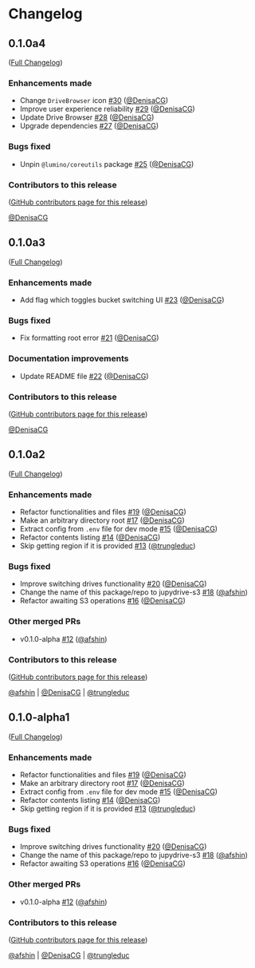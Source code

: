 # Changelog

<!-- <START NEW CHANGELOG ENTRY> -->

## 0.1.0a4

([Full Changelog](https://github.com/QuantStack/jupydrive-s3/compare/f14bef6badc6b3b9165bd7b74fe175317a01d8b1...a3e36001f789636258a39347e98e1d993f60aece))

### Enhancements made

- Change `DriveBrowser` icon [#30](https://github.com/QuantStack/jupydrive-s3/pull/30) ([@DenisaCG](https://github.com/DenisaCG))
- Improve user experience reliability [#29](https://github.com/QuantStack/jupydrive-s3/pull/29) ([@DenisaCG](https://github.com/DenisaCG))
- Update Drive Browser [#28](https://github.com/QuantStack/jupydrive-s3/pull/28) ([@DenisaCG](https://github.com/DenisaCG))
- Upgrade dependencies [#27](https://github.com/QuantStack/jupydrive-s3/pull/27) ([@DenisaCG](https://github.com/DenisaCG))

### Bugs fixed

- Unpin `@lumino/coreutils` package [#25](https://github.com/QuantStack/jupydrive-s3/pull/25) ([@DenisaCG](https://github.com/DenisaCG))

### Contributors to this release

([GitHub contributors page for this release](https://github.com/QuantStack/jupydrive-s3/graphs/contributors?from=2024-08-02&to=2024-10-23&type=c))

[@DenisaCG](https://github.com/search?q=repo%3AQuantStack%2Fjupydrive-s3+involves%3ADenisaCG+updated%3A2024-08-02..2024-10-23&type=Issues)

<!-- <END NEW CHANGELOG ENTRY> -->

## 0.1.0a3

([Full Changelog](https://github.com/QuantStack/jupydrive-s3/compare/1183afc...98aec3dfa539442e8c6dd1451c0d0fd94fa2d98d))

### Enhancements made

- Add flag which toggles bucket switching UI [#23](https://github.com/QuantStack/jupydrive-s3/pull/23) ([@DenisaCG](https://github.com/DenisaCG))

### Bugs fixed

- Fix formatting root error [#21](https://github.com/QuantStack/jupydrive-s3/pull/21) ([@DenisaCG](https://github.com/DenisaCG))

### Documentation improvements

- Update README file [#22](https://github.com/QuantStack/jupydrive-s3/pull/22) ([@DenisaCG](https://github.com/DenisaCG))

### Contributors to this release

([GitHub contributors page for this release](https://github.com/QuantStack/jupydrive-s3/graphs/contributors?from=2024-07-05&to=2024-07-09&type=c))

[@DenisaCG](https://github.com/search?q=repo%3AQuantStack%2Fjupydrive-s3+involves%3ADenisaCG+updated%3A2024-07-05..2024-07-09&type=Issues)

## 0.1.0a2

([Full Changelog](https://github.com/QuantStack/jupydrive-s3/compare/558f874...855034fae68961937a85ed29c81097c8ab51914a))

### Enhancements made

- Refactor functionalities and files [#19](https://github.com/QuantStack/jupydrive-s3/pull/19) ([@DenisaCG](https://github.com/DenisaCG))
- Make an arbitrary directory root [#17](https://github.com/QuantStack/jupydrive-s3/pull/17) ([@DenisaCG](https://github.com/DenisaCG))
- Extract config from `.env` file for dev mode [#15](https://github.com/QuantStack/jupydrive-s3/pull/15) ([@DenisaCG](https://github.com/DenisaCG))
- Refactor contents listing [#14](https://github.com/QuantStack/jupydrive-s3/pull/14) ([@DenisaCG](https://github.com/DenisaCG))
- Skip getting region if it is provided [#13](https://github.com/QuantStack/jupydrive-s3/pull/13) ([@trungleduc](https://github.com/trungleduc))

### Bugs fixed

- Improve switching drives functionality [#20](https://github.com/QuantStack/jupydrive-s3/pull/20) ([@DenisaCG](https://github.com/DenisaCG))
- Change the name of this package/repo to jupydrive-s3 [#18](https://github.com/QuantStack/jupydrive-s3/pull/18) ([@afshin](https://github.com/afshin))
- Refactor awaiting S3 operations [#16](https://github.com/QuantStack/jupydrive-s3/pull/16) ([@DenisaCG](https://github.com/DenisaCG))

### Other merged PRs

- v0.1.0-alpha [#12](https://github.com/QuantStack/jupydrive-s3/pull/12) ([@afshin](https://github.com/afshin))

### Contributors to this release

([GitHub contributors page for this release](https://github.com/QuantStack/jupydrive-s3/graphs/contributors?from=2024-05-21&to=2024-06-25&type=c))

[@afshin](https://github.com/search?q=repo%3AQuantStack%2Fjupydrive-s3+involves%3Aafshin+updated%3A2024-05-21..2024-06-25&type=Issues) | [@DenisaCG](https://github.com/search?q=repo%3AQuantStack%2Fjupydrive-s3+involves%3ADenisaCG+updated%3A2024-05-21..2024-06-25&type=Issues) | [@trungleduc](https://github.com/search?q=repo%3AQuantStack%2Fjupydrive-s3+involves%3Atrungleduc+updated%3A2024-05-21..2024-06-25&type=Issues)

## 0.1.0-alpha1

([Full Changelog](https://github.com/QuantStack/jupydrive-s3/compare/558f874...855034fae68961937a85ed29c81097c8ab51914a))

### Enhancements made

- Refactor functionalities and files [#19](https://github.com/QuantStack/jupydrive-s3/pull/19) ([@DenisaCG](https://github.com/DenisaCG))
- Make an arbitrary directory root [#17](https://github.com/QuantStack/jupydrive-s3/pull/17) ([@DenisaCG](https://github.com/DenisaCG))
- Extract config from `.env` file for dev mode [#15](https://github.com/QuantStack/jupydrive-s3/pull/15) ([@DenisaCG](https://github.com/DenisaCG))
- Refactor contents listing [#14](https://github.com/QuantStack/jupydrive-s3/pull/14) ([@DenisaCG](https://github.com/DenisaCG))
- Skip getting region if it is provided [#13](https://github.com/QuantStack/jupydrive-s3/pull/13) ([@trungleduc](https://github.com/trungleduc))

### Bugs fixed

- Improve switching drives functionality [#20](https://github.com/QuantStack/jupydrive-s3/pull/20) ([@DenisaCG](https://github.com/DenisaCG))
- Change the name of this package/repo to jupydrive-s3 [#18](https://github.com/QuantStack/jupydrive-s3/pull/18) ([@afshin](https://github.com/afshin))
- Refactor awaiting S3 operations [#16](https://github.com/QuantStack/jupydrive-s3/pull/16) ([@DenisaCG](https://github.com/DenisaCG))

### Other merged PRs

- v0.1.0-alpha [#12](https://github.com/QuantStack/jupydrive-s3/pull/12) ([@afshin](https://github.com/afshin))

### Contributors to this release

([GitHub contributors page for this release](https://github.com/QuantStack/jupydrive-s3/graphs/contributors?from=2024-05-21&to=2024-06-24&type=c))

[@afshin](https://github.com/search?q=repo%3AQuantStack%2Fjupydrive-s3+involves%3Aafshin+updated%3A2024-05-21..2024-06-24&type=Issues) | [@DenisaCG](https://github.com/search?q=repo%3AQuantStack%2Fjupydrive-s3+involves%3ADenisaCG+updated%3A2024-05-21..2024-06-24&type=Issues) | [@trungleduc](https://github.com/search?q=repo%3AQuantStack%2Fjupydrive-s3+involves%3Atrungleduc+updated%3A2024-05-21..2024-06-24&type=Issues)
